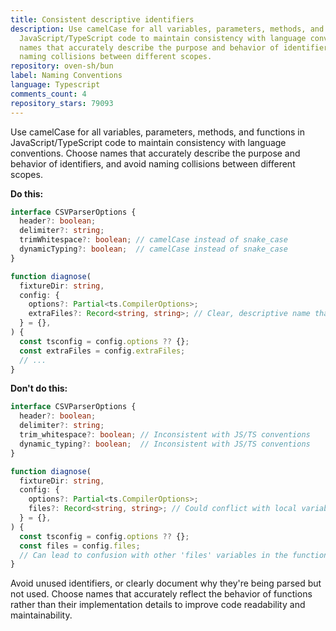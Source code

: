 ```yaml
---
title: Consistent descriptive identifiers
description: Use camelCase for all variables, parameters, methods, and functions in
  JavaScript/TypeScript code to maintain consistency with language conventions. Choose
  names that accurately describe the purpose and behavior of identifiers, and avoid
  naming collisions between different scopes.
repository: oven-sh/bun
label: Naming Conventions
language: Typescript
comments_count: 4
repository_stars: 79093
---
```


Use camelCase for all variables, parameters, methods, and functions in JavaScript/TypeScript code to maintain consistency with language conventions. Choose names that accurately describe the purpose and behavior of identifiers, and avoid naming collisions between different scopes.

**Do this:**
```typescript
interface CSVParserOptions {
  header?: boolean;
  delimiter?: string;
  trimWhitespace?: boolean; // camelCase instead of snake_case
  dynamicTyping?: boolean;  // camelCase instead of snake_case
}

function diagnose(
  fixtureDir: string,
  config: {
    options?: Partial<ts.CompilerOptions>;
    extraFiles?: Record<string, string>; // Clear, descriptive name that won't conflict
  } = {},
) {
  const tsconfig = config.options ?? {};
  const extraFiles = config.extraFiles;
  // ...
}
```

**Don't do this:**
```typescript
interface CSVParserOptions {
  header?: boolean;
  delimiter?: string;
  trim_whitespace?: boolean; // Inconsistent with JS/TS conventions
  dynamic_typing?: boolean;  // Inconsistent with JS/TS conventions
}

function diagnose(
  fixtureDir: string,
  config: {
    options?: Partial<ts.CompilerOptions>;
    files?: Record<string, string>; // Could conflict with local variables
  } = {},
) {
  const tsconfig = config.options ?? {};
  const files = config.files;
  // Can lead to confusion with other 'files' variables in the function
}
```

Avoid unused identifiers, or clearly document why they're being parsed but not used. Choose names that accurately reflect the behavior of functions rather than their implementation details to improve code readability and maintainability.